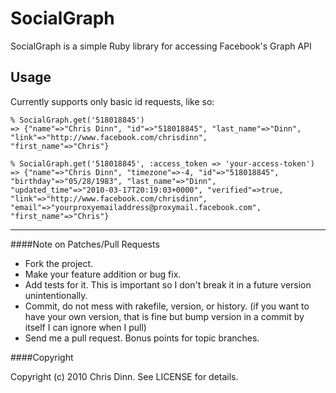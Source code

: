 SocialGraph
===========

SocialGraph is a simple Ruby library for accessing Facebook's Graph API

Usage
-----

Currently supports only basic id requests, like so:

    % SocialGraph.get('518018845')
    => {"name"=>"Chris Dinn", "id"=>"518018845", "last_name"=>"Dinn", "link"=>"http://www.facebook.com/chrisdinn", 
    "first_name"=>"Chris"}
    
    % SocialGraph.get('518018845', :access_token => 'your-access-token')
    => {"name"=>"Chris Dinn", "timezone"=>-4, "id"=>"518018845", "birthday"=>"05/28/1983", "last_name"=>"Dinn",
    "updated_time"=>"2010-03-17T20:19:03+0000", "verified"=>true, "link"=>"http://www.facebook.com/chrisdinn",
    "email"=>"yourproxyemailaddress@proxymail.facebook.com", "first_name"=>"Chris"}


---

####Note on Patches/Pull Requests

* Fork the project.
* Make your feature addition or bug fix.
* Add tests for it. This is important so I don't break it in a
  future version unintentionally.
* Commit, do not mess with rakefile, version, or history.
  (if you want to have your own version, that is fine but bump version in a commit by itself I can ignore when I pull)
* Send me a pull request. Bonus points for topic branches.

####Copyright

Copyright (c) 2010 Chris Dinn. See LICENSE for details.